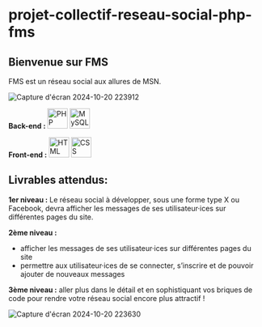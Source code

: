 # projet-collectif-reseau-social-php-fms
Bienvenue sur FMS
-
FMS est un réseau social aux allures de MSN.

![Capture d'écran 2024-10-20 223912](https://github.com/user-attachments/assets/82ca3c8d-c93c-4571-a1a6-0e6fdbb12150)

**Back-end :** 
<img src="https://cdn.jsdelivr.net/gh/devicons/devicon/icons/php/php-original.svg" width="40" height="40" alt="PHP"/>
<img src="https://cdn.jsdelivr.net/gh/devicons/devicon/icons/mysql/mysql-original.svg" width="40" height="40" alt="MySQL"/>

**Front-end :** 
<img src="https://cdn.jsdelivr.net/gh/devicons/devicon/icons/html5/html5-original.svg" width="40" height="40" alt="HTML"/>
<img src="https://cdn.jsdelivr.net/gh/devicons/devicon/icons/css3/css3-original.svg" width="40" height="40" alt="CSS"/>

  ## Livrables attendus:

**1er niveau :** Le réseau social à développer, sous une forme type X ou Facebook, devra afficher les messages de ses utilisateur·ices sur différentes pages du site.

**2ème niveau :**
- afficher les messages de ses utilisateur·ices sur différentes pages du site
- permettre aux utilisateur·ices de se connecter, s’inscrire et de pouvoir ajouter de nouveaux messages
  
**3ème niveau :** aller plus dans le détail et en sophistiquant vos briques de code pour rendre votre réseau social encore plus attractif !


![Capture d'écran 2024-10-20 223630](https://github.com/user-attachments/assets/156afa22-e722-4cb9-a65c-18a0932588fc)
